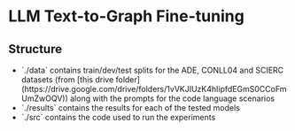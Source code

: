 # LLM Text-to-Graph Fine-tuning

## Structure

<ul>
  <li>`./data` contains train/dev/test splits for the ADE, CONLL04 and SCIERC datasets (from [this drive folder](https://drive.google.com/drive/folders/1vVKJIUzK4hIipfdEGmS0CCoFmUmZwOQV)) along with the prompts for the code language scenarios</li>
  <li>`./results` contains the results for each of the tested models</li>
  <li>`./src` contains the code used to run the experiments</li>
</ul>
